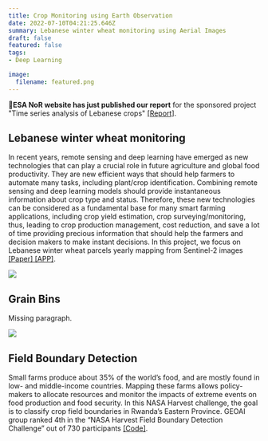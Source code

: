 ```yaml
---
title: Crop Monitoring using Earth Observation
date: 2022-07-10T04:21:25.646Z
summary: Lebanese winter wheat monitoring using Aerial Images
draft: false
featured: false
tags:
- Deep Learning

image:
  filename: featured.png
---
```

🎉<b>ESA NoR website has just published our report</b> for the sponsored project "Time series analysis of Lebanese crops" <a href="./TimeSeriesAnalysisofLebaneseCrops_2021.pdf" target=_blank>[Report]</a>.<br>


<div class=article-style itemprop=articleBody>

<b><h2 id=winter-wheat>Lebanese winter wheat monitoring</h2></b>
<p>In recent years, remote sensing and deep learning have emerged as new technologies that can play a crucial role in future agriculture and global food productivity. They are new efficient ways that should help farmers to automate many tasks, including plant/crop identification. Combining remote sensing and deep learning models should provide instantaneous information about crop type and status. Therefore, these new technologies can be considered as a fundamental base for many smart farming applications, including crop yield estimation, crop surveying/monitoring, thus, leading to crop production management, cost reduction, and save a lot of time providing precious information that should help the farmers and decision makers to make instant decisions. In this project, we focus on Lebanese winter wheat parcels yearly mapping from Sentinel-2 images <a href="https://geogroup.ai/publication/2023ECRS_PEFTWheat/">[Paper] </a><a href="https://wasdi.readthedocs.io/en/latest/WasdiApplications/WheatLocator.html">[APP]</a>.</p>

<img src="./silos.png">

<b><h2 id=silos>Grain Bins</h2></b>
<p>Missing paragraph.</p>

<img src="./nasa.png">

<b><h2 id=nasas>Field Boundary Detection</h2></b>
<p>Small farms produce about 35% of the world’s food, and are mostly found in low- and middle-income countries. Mapping these farms allows policy-makers to allocate resources and monitor the impacts of extreme events on food production and food security. In this NASA Harvest challenge, the goal is to classify crop field boundaries in Rwanda’s Eastern Province. GEOAI group ranked 4th in the “NASA Harvest Field Boundary Detection Challenge” out of 730 participants <a href="https://github.com/geoaigroup/nasa_harvest_boundary_detection_challenge" target=_blank>[Code]</a>.</p>

</div>

